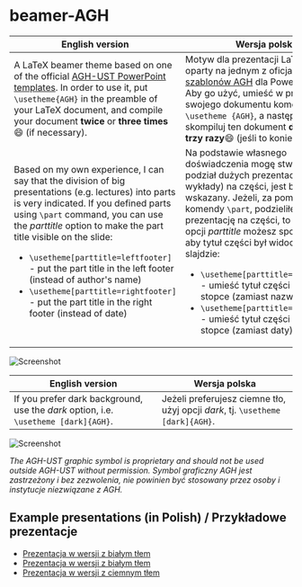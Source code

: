 # beamer-AGH
| English version | Wersja polska |
|-----------------|---------------|
|A LaTeX beamer theme based on one of the official [AGH-UST PowerPoint templates](http://www.agh.edu.pl/en/university/agh-ust-visual-identity/presentation-templates/). In order to use it, put `\usetheme{AGH}` in the preamble of your LaTeX document, and compile your document **twice** or **three times**:smile: (if necessary).|Motyw dla prezentacji LaTeX beamer, oparty na jednym z oficjalnych [szablonów AGH](http://www.agh.edu.pl/uczelnia/system-identyfikacji-wizualnej/szablon-prezentacji/) dla PowerPoint-a. Aby go użyć, umieść w preambule swojego dokumentu komendę `\usetheme {AGH}`, a następnie skompiluj ten dokument **dwa razy** lub **trzy razy**:smile: (jeśli to konieczne).|
| Based on my own experience, I can say that the division of big presentations (e.g. lectures) into parts is very indicated.  If you defined parts using `\part` command, you can use the *parttitle* option to make the part title visible on the slide: <ul><li>`\usetheme[parttitle=leftfooter]` - put the part title in the left footer (instead of author's name)</li><li>`\usetheme[parttitle=rightfooter]` - put the part title in the right footer (instead of date)</li></ul> | Na podstawie własnego doświadczenia mogę stwierdzić, że podział dużych prezentacji (np. wykłady) na części, jest bardzo wskazany. Jeżeli, za pomocą komendy `\part`, podzieliłeś swoją prezentację na części, to za pomocą opcji *parttitle* możesz spowodować, aby tytuł części był widoczny na slajdzie: <ul><li>`\usetheme[parttitle=leftfooter]` - umieść tytuł części w lewej stopce (zamiast nazwy autora)</li><li>`\usetheme[parttitle=rightfooter]` - umieść tytuł części w prawej stopce (zamiast daty)</li></ul> |


![Screenshot](http://www.icsr.agh.edu.pl/~polak/wms/beamer-AGH.big.png "Title slide")

| English version | Wersja polska |
|-----------------|---------------|
|If you prefer dark background, use the *dark* option, i.e. `\usetheme [dark]{AGH}`.|Jeżeli preferujesz ciemne tło, użyj opcji *dark*, tj. `\usetheme [dark]{AGH}`.|

![Screenshot](http://www.icsr.agh.edu.pl/~polak/wms/beamer-AGH-dark.big.png "Title slide - dark version")

*The AGH-UST graphic symbol is proprietary and should not be used outside AGH-UST without permission.*
*Symbol graficzny AGH jest zastrzeżony i bez zezwolenia, nie powinien być stosowany przez osoby i instytucje niezwiązane z AGH.*
  
## Example presentations (in Polish) / Przykładowe prezentacje
* [Prezentacja w wersji z białym tłem](http://www.icsr.agh.edu.pl/~polak/beamer.pdf?github)
* [Prezentacja w wersji z białym tłem](http://www.icsr.agh.edu.pl/~polak/wms/beamer.pdf?github)
* [Prezentacja w wersji z ciemnym tłem](http://www.icsr.agh.edu.pl/~polak/wms/latex/dokument4.pdf?github)
